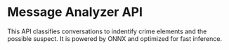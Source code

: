 # Message Analyzer API
This API classifies conversations to indentify crime elements and the possible suspect.
It is powered by ONNX and optimized for fast inference.